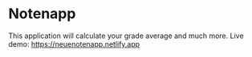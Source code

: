 # Notenapp
This application will calculate your grade average and much more.
Live demo: https://neuenotenapp.netlify.app
